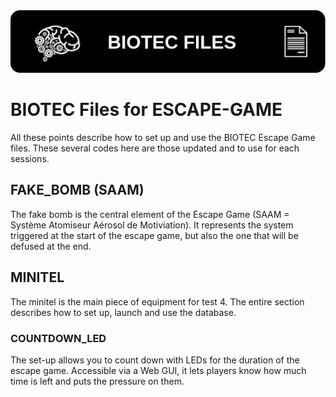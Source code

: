 <img src="https://github.com/Bl4ck-Mesa-Lab/biotec_files/blob/main/Pictures/BIOTEC_FILES_BANNER.png" />

# BIOTEC Files for ESCAPE-GAME

All these points describe how to set up and use the BIOTEC Escape Game files. 
These several codes here are those updated and to use for each sessions.

## FAKE_BOMB (SAAM)

The fake bomb is the central element of the Escape Game (SAAM = Système Atomiseur Aérosol de Motiviation). 
It represents the system triggered at the start of the escape game, but also the one that will be defused at the end.

## MINITEL
The minitel is the main piece of equipment for test 4. The entire section describes how to set up, launch and use the database.


### COUNTDOWN_LED
The set-up allows you to count down with LEDs for the duration of the escape game. Accessible via a Web GUI, it lets players know how much time is left and puts the pressure on them.









